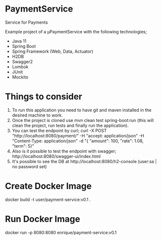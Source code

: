 # PaymentService
Service for Payments

Example project of a µPaymentService with the following technologies;
* Java 11
* Spring Boot
* Spring Framework (Web, Data, Actuator)
* H2DB
* Swagger2
* Lombok
* JUnit
* Mockito

# Things to consider
1. To run this application you need to have git and maven installed in the desired machine to work.
2. Once the project is cloned use mvn clean test spring-boot:run (this will clean the project, run tests and finally run the application).
3. You can test the endpoint by curl; curl -X POST "http://localhost:8080/payment/" -H "accept: application/json" -H "Content-Type: application/json" -d "{ \"amount\": 100, \"rate\": 1.08, \"term\": 5}"
4. Also is it possible to test the endpoint with swagger; http://localhost:8080/swagger-ui/index.html
5. It's possible to see the DB at http://localhost:8080/h2-console (user:sa | no password set)

# Create Docker Image
docker build -t user/payment-service:v0.1 .

# Run Docker Image
docker run -p 8080:8080 enrique/payment-service:v0.1